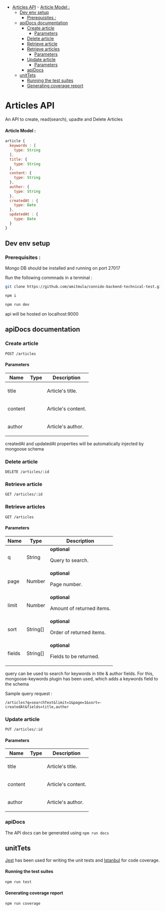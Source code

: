 
- [Articles API](#articles-api)
      - [Article Model :](#article-model)
  - [Dev env setup](#dev-env-setup)
    - [Prerequisites :](#prerequisites)
  - [apiDocs documentation](#apidocs-documentation)
    - [Create article](#create-article)
      - [Parameters](#parameters)
    - [Delete article](#delete-article)
    - [Retrieve article](#retrieve-article)
    - [Retrieve articles](#retrieve-articles)
      - [Parameters](#parameters)
    - [Update article](#update-article)
      - [Parameters](#parameters)
    - [apiDocs](#apidocs)
  - [unitTets](#unittets)
      - [Running the test suites](#running-the-test-suites)
      - [Generating coverage report](#generating-coverage-report)
	
# Articles API

An API to create, read(search), upadte and Delete Articles

#### Article Model :
```javascript
article {
  keywords : [
    type: String
  ],
  title: {
    type: String
  },
  content: {
    type: String
  },
  author: {
    type: String
  },
  createdAt : {
    type: Date
  },
  updatedAt : {
    type: Date    
  }
}
```

## Dev env setup

### Prerequisites :

Mongo DB should be installed and running on port 27017

Run the following commnads in a terminal :
```sh
git clone https://github.com/amitmula/connido-backend-technical-test.git

npm i

npm run dev
```

api will be hosted on localhost:9000


## apiDocs documentation


### Create article



	POST /articles


#### Parameters

| Name    | Type      | Description                          |
|---------|-----------|--------------------------------------|
| title			| 			|  <p>Article's title.</p>							|
| content			| 			|  <p>Article's content.</p>							|
| author			| 			|  <p>Article's author.</p>							|

createdAt and updatedAt properties will be automatically injected by mongoose schema

### Delete article



	DELETE /articles/:id


### Retrieve article



	GET /articles/:id


### Retrieve articles



	GET /articles


#### Parameters

| Name    | Type      | Description                          |
|---------|-----------|--------------------------------------|
| q			| String			| **optional** <p>Query to search.</p>							|
| page			| Number			| **optional** <p>Page number.</p>							|
| limit			| Number			| **optional** <p>Amount of returned items.</p>							|
| sort			| String[]			| **optional** <p>Order of returned items.</p>							|
| fields			| String[]			| **optional** <p>Fields to be returned.</p>							|

query can be used to search for keywords in title & author fields. For this, mongoose-keywords plugin has been used, which adds a keywords field to the schema

Sample query request :

```
/articles?q=searchText&limit=1&page=1&sort=-createdAt&fields=title,author
```
### Update article



	PUT /articles/:id


#### Parameters

| Name    | Type      | Description                          |
|---------|-----------|--------------------------------------|
| title			| 			|  <p>Article's title.</p>							|
| content			| 			|  <p>Article's content.</p>							|
| author			| 			|  <p>Article's author.</p>							|

### apiDocs
The API docs can be generated using ```npm run docs```

## unitTets

[Jest](https://jestjs.io/) has been used for writing the unit tests and [Istanbul](https://istanbul.js.org/) for code coverage. 

#### Running the test suites
```sh
npm run test
```

#### Generating coverage report
```sh
npm run coverage
``` 


